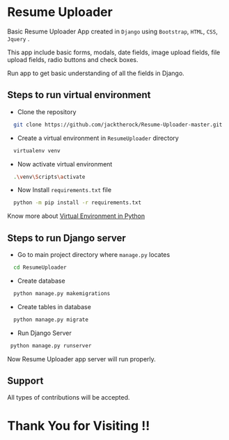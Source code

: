 
# Resume Uploader

Basic Resume Uploader App created in `Django` using `Bootstrap`, `HTML`, `CSS`, `Jquery` .

This app include basic forms, modals, date fields, image upload fields, file upload fields, radio buttons and check boxes.

Run app to get basic understanding of all the fields in Django.


## Steps to run virtual environment

 - Clone the repository
```bash
  git clone https://github.com/jacktherock/Resume-Uploader-master.git
```

 - Create a virtual environment in `ResumeUploader` directory
```bash
  virtualenv venv
```

 - Now activate virtual environment
```bash
  .\venv\Scripts\activate
```

 - Now Install `requirements.txt` file
```bash
  python -m pip install -r requirements.txt
```

Know more about [Virtual Environment in Python](https://uoa-eresearch.github.io/eresearch-cookbook/recipe/2014/11/26/python-virtual-env/)

## Steps to run Django server

 - Go to main project directory where `manage.py` locates
```bash
  cd ResumeUploader
```

 - Create database
```bash
  python manage.py makemigrations
```

 - Create tables in database
```bash
  python manage.py migrate
```

 - Run Django Server
 ```bash
  python manage.py runserver
```

Now Resume Uploader app server will run properly.



## Support
All types of contributions will be accepted. 

# Thank You for Visiting !!
